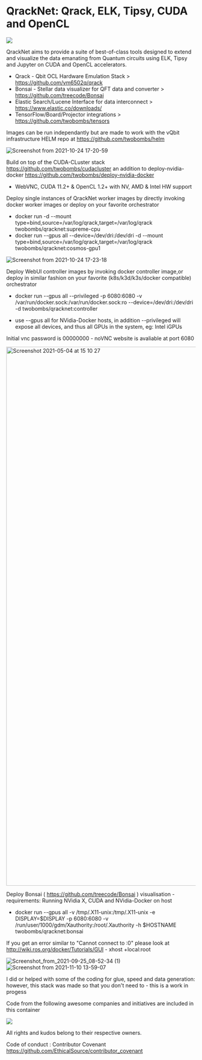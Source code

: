 # QrackNet: Qrack, ELK, Tipsy, CUDA and OpenCL

![](https://img.shields.io/docker/automated/jrottenberg/ffmpeg.svg)

QrackNet aims to provide a suite of best-of-class tools designed to extend and visualize the data emanating from Quantum circuits using ELK, Tipsy and Jupyter on CUDA and OpenCL accelerators.

- Qrack - Qbit OCL Hardware Emulation Stack > https://github.com/vm6502q/qrack
- Bonsai - Stellar data visualizer for QFT data and converter > https://github.com/treecode/Bonsai
- Elastic Search/Lucene Interface for data interconnect > https://www.elastic.co/downloads/
- TensorFlow/Board/Projector integrations > https://github.com/twobombs/tensors

Images can be run independantly but are made to work with the vQbit infrastructure HELM repo at https://github.com/twobombs/helm

![Screenshot from 2021-10-24 17-20-59](https://user-images.githubusercontent.com/12692227/138600676-e49722a2-3508-4fc2-a81e-4d5a7a312c2c.png)

Build on top of the CUDA-CLuster stack https://github.com/twobombs/cudacluster an addition to deploy-nvidia-docker https://github.com/twobombs/deploy-nvidia-docker
- WebVNC, CUDA 11.2+ & OpenCL 1.2+ with NV, AMD & Intel HW support

Deploy single instances of QrackNet worker images by directly invoking docker worker images or deploy on your favorite orchestrator
- docker run -d --mount type=bind,source=/var/log/qrack,target=/var/log/qrack twobombs/qracknet:supreme-cpu
- docker run --gpus all --device=/dev/dri:/dev/dri -d --mount type=bind,source=/var/log/qrack,target=/var/log/qrack twobombs/qracknet:cosmos-gpu1

![Screenshot from 2021-10-24 17-23-18](https://user-images.githubusercontent.com/12692227/138600777-607fda67-52d5-4e24-9f19-8e30f36ffa29.png)

Deploy WebUI controller images by invoking docker controller image,or deploy in similar fashion on your favorite (k8s/k3d/k3s/docker compatible) orchestrator
- docker run --gpus all --privileged -p 6080:6080 -v /var/run/docker.sock:/var/run/docker.sock:ro --device=/dev/dri:/dev/dri -d twobombs/qracknet:controller
* use --gpus all for NVidia-Docker hosts, in addition --privileged will expose all devices, and thus all GPUs in the system, eg: Intel iGPUs

Initial vnc password is 00000000 - noVNC website is avaliable at port 6080

<img width="1435" alt="Screenshot 2021-05-04 at 15 10 27" src="https://user-images.githubusercontent.com/12692227/117008533-21d79280-aceb-11eb-993a-efa7d1123a1f.png">

Deploy Bonsai ( https://github.com/treecode/Bonsai ) visualisation - requirements: Running NVidia X, CUDA and NVidia-Docker on host 
- docker run --gpus all -v /tmp/.X11-unix:/tmp/.X11-unix -e DISPLAY=$DISPLAY -p 6080:6080 -v /run/user/1000/gdm/Xauthority:/root/.Xauthority -h $HOSTNAME twobombs/qracknet:bonsai 

If you get an error similar to "Cannot connect to :0" please look at http://wiki.ros.org/docker/Tutorials/GUI - xhost +local:root

![Screenshot_from_2021-09-25_08-52-34 (1)](https://user-images.githubusercontent.com/12692227/134770011-8db48546-4853-4735-a980-cfc866d1786f.png)
![Screenshot from 2021-11-10 13-59-07](https://user-images.githubusercontent.com/12692227/141146433-9ffff23a-1aa3-4412-b12c-74e91d105401.png)


I did or helped with some of the coding for glue, speed and data generation: however, this stack was made so that you don't need to - this is a work in progess

Code from the following awesome companies and initiatives are included in this container

![](https://user-images.githubusercontent.com/12692227/57654809-61c07f00-75d5-11e9-9005-38d60d8d4db4.png)

All rights and kudos belong to their respective owners.

Code of conduct : Contributor Covenant 
https://github.com/EthicalSource/contributor_covenant
